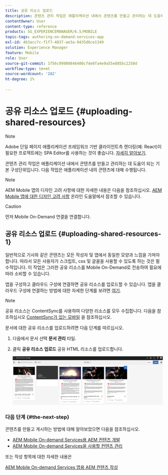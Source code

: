 ```yaml
---
title: 공유 리소스 업로드
description: 콘텐츠 관리 작업은 애플리케이션 내에서 콘텐츠를 만들고 관리하는 데 도움이 되는 기본 구성단위입니다. 이 페이지를 따라 공유 리소스 업로드에 대해 알아보십시오.
contentOwner: User
content-type: reference
products: SG_EXPERIENCEMANAGER/6.5/MOBILE
topic-tags: authoring-on-demand-services-app
exl-id: 4b3acc7c-f1f7-4837-ae3a-9435d6ce1349
solution: Experience Manager
feature: Mobile
role: User
source-git-commit: 1f56c99980846400cfde8fa4e9a55e885bc2258d
workflow-type: tm+mt
source-wordcount: '282'
ht-degree: 1%

---
```


# 공유 리소스 업로드 {#uploading-shared-resources}

>[!NOTE]
>
>Adobe 단일 페이지 애플리케이션 프레임워크 기반 클라이언트측 렌더링(예: React)이 필요한 프로젝트에는 SPA Editor를 사용하는 것이 좋습니다. [자세히 알아보기](/help/sites-developing/spa-overview.md).

콘텐츠 관리 작업은 애플리케이션 내에서 콘텐츠를 만들고 관리하는 데 도움이 되는 기본 구성단위입니다. 다음 작업은 애플리케이션 내의 콘텐츠에 대해 수행됩니다.

>[!NOTE]
>
>AEM Mobile 앱의 디자인 고려 사항에 대한 자세한 내용은 다음을 참조하십시오. [AEM Mobile 앱에 대한 디자인 고려 사항](https://helpx.adobe.com/digital-publishing-solution/help/design-app.html) 온라인 도움말에서 참조할 수 있습니다.

>[!CAUTION]
>
>먼저 Mobile On-Demand 연결을 연결합니다.

## 공유 리소스 업로드 {#uploading-shared-resources-1}

일반적으로 기사와 같은 콘텐츠는 모든 작성자 및 앱에서 동일한 모양과 느낌을 가져야 합니다. 따라서 모든 사용자가 스크립트, css 및 글꼴을 사용할 수 있도록 하는 것은 필수적입니다. 이 작업은 그러한 공유 리소스를 Mobile On-Demand로 전송하여 필요에 따라 소비할 수 있습니다.

앱을 구성하고 클라우드 구성에 연결하면 공유 리소스를 업로드할 수 있습니다. 앱을 클라우드 구성에 연결하는 방법에 대한 자세한 단계를 보려면 [여기](/help/mobile/mobile-apps-ondemand-application-create-configure-action.md).

>[!NOTE]
>
>공유 리소스는 ContentSync를 사용하여 다양한 리소스를 모두 수집합니다. 다음을 참조하십시오 [ContentSync가 있는 모바일](/help/mobile/mobile-ondemand-contentsync.md) 을 참조하십시오.

문서에 대한 공유 리소스를 업로드하려면 다음 단계를 따르십시오.

1. 다음에서 문서 선택 **문서 관리** 타일.
1. 클릭 **공유 리소스 업로드** 공유 HTML 리소스를 업로드합니다.

   ![chlimage_1-133](assets/chlimage_1-133.png)

### 다음 단계 {#the-next-step}

콘텐츠를 만들고 게시하는 방법에 대해 알아보았으면 다음을 참조하십시오.

* [AEM Mobile On-demand Services용 AEM 컨텐츠 개발](/help/mobile/aem-mobile-on-demand.md)
* [AEM Mobile On-demand Services을 사용할 컨텐츠 관리](/help/mobile/aem-mobile.md)

또는 작성 항목에 대한 자세한 내용은

[AEM Mobile On-demand Services 앱용 AEM 컨텐츠 작성](/help/mobile/mobile-apps-ondemand.md)

